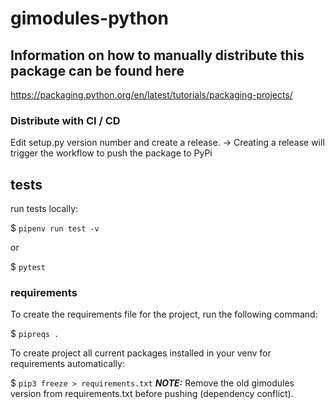 # gimodules-python

## Information on how to manually distribute this package can be found here

https://packaging.python.org/en/latest/tutorials/packaging-projects/

### Distribute with CI / CD
Edit setup.py version number and create a release.
-> Creating a release will trigger the workflow to push the package to PyPi

## tests

run tests locally:

$ `pipenv run test -v` 

or 

$ `pytest`

### requirements

To create the requirements file for the project, run the following command:

$ `pipreqs .`

To create project all current packages installed in your venv for requirements automatically:

$ `pip3 freeze > requirements.txt`
**_NOTE:_** Remove the old gimodules version from requirements.txt before pushing (dependency conflict).